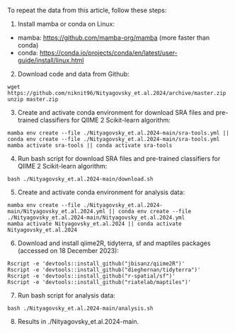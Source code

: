 To repeat the data from this article, follow these steps:

1. Install mamba or conda on Linux:
* mamba: https://github.com/mamba-org/mamba (more faster than conda)
* conda: https://conda.io/projects/conda/en/latest/user-guide/install/linux.html
2. Download code and data from Github:
```
wget https://github.com/niknit96/Nityagovsky_et.al.2024/archive/master.zip
unzip master.zip
```
3. Create and activate conda environment for download SRA files and pre-trained classifiers for QIIME 2 Scikit-learn algorithm:
```
mamba env create --file ./Nityagovsky_et.al.2024-main/sra-tools.yml || conda env create --file ./Nityagovsky_et.al.2024-main/sra-tools.yml
mamba activate sra-tools || conda activate sra-tools
```
4. Run bash script for download SRA files and pre-trained classifiers for QIIME 2 Scikit-learn algorithm:
```
bash ./Nityagovsky_et.al.2024-main/download.sh
```
5. Create and activate conda environment for analysis data:
```
mamba env create --file ./Nityagovsky_et.al.2024-main/Nityagovsky_et.al.2024.yml || conda env create --file ./Nityagovsky_et.al.2024-main/Nityagovsky_et.al.2024.yml
mamba activate Nityagovsky_et.al.2024 || conda activate Nityagovsky_et.al.2024
```
6. Download and install qiime2R, tidyterra, sf and maptiles packages (accessed on 18 December 2023):
```
Rscript -e 'devtools::install_github("jbisanz/qiime2R")'
Rscript -e 'devtools::install_github("dieghernan/tidyterra")'
Rscript -e 'devtools::install_github("r-spatial/sf")'
Rscript -e 'devtools::install_github("riatelab/maptiles")'
```
7. Run bash script for analysis data:
```
bash ./Nityagovsky_et.al.2024-main/analysis.sh
```
8. Results in ./Nityagovsky_et.al.2024-main.
